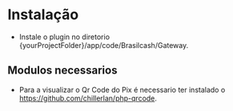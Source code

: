 
# Instalação
 - Instale o plugin no diretorio {yourProjectFolder}/app/code/Brasilcash/Gateway.
## Modulos necessarios
 - Para a visualizar o Qr Code do Pix é necessario ter instalado o https://github.com/chillerlan/php-qrcode.